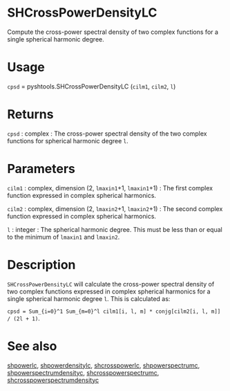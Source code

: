 # SHCrossPowerDensityLC 

Compute the cross-power spectral density of two complex functions for a single spherical harmonic degree.

# Usage

`cpsd` = pyshtools.SHCrossPowerDensityLC (`cilm1`, `cilm2`, `l`)

# Returns

`cpsd` : complex
:   The cross-power spectral density of the two complex functions for spherical harmonic degree `l`.

# Parameters

`cilm1` : complex, dimension (2, `lmaxin1`+1, `lmaxin1`+1)
:   The first complex function expressed in complex spherical harmonics.

`cilm2` : complex, dimension (2, `lmaxin2`+1, `lmaxin2`+1)
:   The second complex function expressed in complex spherical harmonics.
	
`l` : integer
:   The spherical harmonic degree. This must be less than or equal to the minimum of `lmaxin1` and `lmaxin2`.

# Description

`SHCrossPowerDensityLC` will calculate the cross-power spectral density of two complex functions expressed in complex spherical harmonics for a single spherical harmonic degree `l`. This is calculated as:

`cpsd = Sum_{i=0}^1 Sum_{m=0}^l cilm1[i, l, m] * conjg[cilm2[i, l, m]] / (2l + 1)`.

# See also 

[shpowerlc](pyshpowerlc.html), [shpowerdensitylc](pyshpowerdensitylc.html), [shcrosspowerlc](pyshcrosspowerlc.html), [shpowerspectrumc](pyshpowerspectrumc.html), [shpowerspectrumdensityc](pyshpowerspectrumdensityc.html), [shcrosspowerspectrumc](pyshcrosspowerspectrumc.html), [shcrosspowerspectrumdensityc](pyshcrosspowerspectrumdensityc.html)
